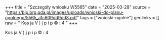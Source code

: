 +++
title = "Szczegóły wniosku W5565"
date = "2025-03-28"
source = "https://bip.brg.gda.pl/images/uploads/wnioski-do-planu-ogolnego/5565_a1c609dd9dd8.pdf"
tags = ["wnioski-ogolne"]
geolinks = []
raw = "  Kos ja V )  j p i p © : 4 "
+++

  Kos ja
V
)  j p i p © : 4



